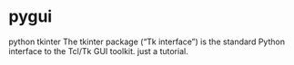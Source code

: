 # pygui
python tkinter 
The tkinter package (“Tk interface”) is the standard Python interface to the Tcl/Tk GUI toolkit.
just a tutorial.
